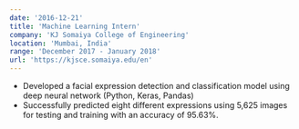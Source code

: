 ```yaml
---
date: '2016-12-21'
title: 'Machine Learning Intern'
company: 'KJ Somaiya College of Engineering'
location: 'Mumbai, India'
range: 'December 2017 - January 2018'
url: 'https://kjsce.somaiya.edu/en'
---
```


- Developed a facial expression detection and classification model using deep neural network (Python, Keras, Pandas)
- Successfully predicted eight different expressions using 5,625 images for testing and training with an accuracy of 95.63%.
